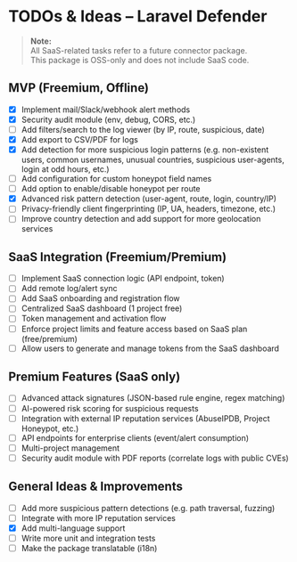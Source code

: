 # TODOs & Ideas – Laravel Defender

> **Note:**  
> All SaaS-related tasks refer to a future connector package.  
> This package is OSS-only and does not include SaaS code.

## MVP (Freemium, Offline)
- [x] Implement mail/Slack/webhook alert methods
- [x] Security audit module (env, debug, CORS, etc.)
- [ ] Add filters/search to the log viewer (by IP, route, suspicious, date)
- [x] Add export to CSV/PDF for logs
- [x] Add detection for more suspicious login patterns (e.g. non-existent users, common usernames, unusual countries, suspicious user-agents, login at odd hours, etc.)
- [ ] Add configuration for custom honeypot field names
- [ ] Add option to enable/disable honeypot per route
- [x] Advanced risk pattern detection (user-agent, route, login, country/IP)
- [ ] Privacy-friendly client fingerprinting (IP, UA, headers, timezone, etc.)
- [ ] Improve country detection and add support for more geolocation services

## SaaS Integration (Freemium/Premium)
- [ ] Implement SaaS connection logic (API endpoint, token)
- [ ] Add remote log/alert sync
- [ ] Add SaaS onboarding and registration flow
- [ ] Centralized SaaS dashboard (1 project free)
- [ ] Token management and activation flow
- [ ] Enforce project limits and feature access based on SaaS plan (free/premium)
- [ ] Allow users to generate and manage tokens from the SaaS dashboard

## Premium Features (SaaS only)
- [ ] Advanced attack signatures (JSON-based rule engine, regex matching)
- [ ] AI-powered risk scoring for suspicious requests
- [ ] Integration with external IP reputation services (AbuseIPDB, Project Honeypot, etc.)
- [ ] API endpoints for enterprise clients (event/alert consumption)
- [ ] Multi-project management
- [ ] Security audit module with PDF reports (correlate logs with public CVEs)

## General Ideas & Improvements
- [ ] Add more suspicious pattern detections (e.g. path traversal, fuzzing)
- [ ] Integrate with more IP reputation services
- [x] Add multi-language support
- [ ] Write more unit and integration tests
- [ ] Make the package translatable (i18n)